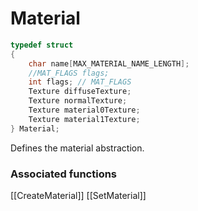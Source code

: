 # Material

```c++
typedef struct
{
    char name[MAX_MATERIAL_NAME_LENGTH];
    //MAT_FLAGS flags;
    int flags; // MAT_FLAGS
    Texture diffuseTexture;
    Texture normalTexture;
    Texture material0Texture;
    Texture material1Texture;
} Material;
```

Defines the material abstraction.


### Associated functions
[[CreateMaterial]]
[[SetMaterial]]

